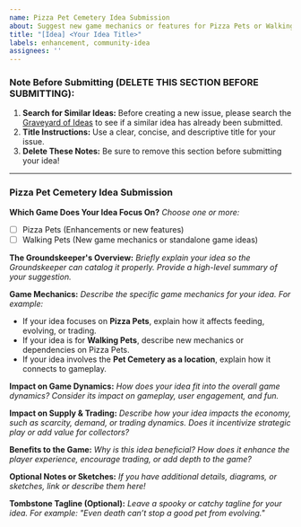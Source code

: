 ```yaml
---
name: Pizza Pet Cemetery Idea Submission
about: Suggest new game mechanics or features for Pizza Pets or Walking Pets
title: "[Idea] <Your Idea Title>"
labels: enhancement, community-idea
assignees: ''
---
```


### **Note Before Submitting (DELETE THIS SECTION BEFORE SUBMITTING):**
1. **Search for Similar Ideas:** Before creating a new issue, please search the [Graveyard of Ideas](https://github.com/taha-abbasi/pizza-pet-cemetery/issues) to see if a similar idea has already been submitted.
2. **Title Instructions:** Use a clear, concise, and descriptive title for your issue.
3. **Delete These Notes:** Be sure to remove this section before submitting your idea!

---

### **Pizza Pet Cemetery Idea Submission**

**Which Game Does Your Idea Focus On?**
_Choose one or more:_
- [ ] Pizza Pets (Enhancements or new features)
- [ ] Walking Pets (New game mechanics or standalone game ideas)

**The Groundskeeper's Overview:**
_Briefly explain your idea so the Groundskeeper can catalog it properly. Provide a high-level summary of your suggestion._

**Game Mechanics:**
_Describe the specific game mechanics for your idea. For example:_
- If your idea focuses on **Pizza Pets**, explain how it affects feeding, evolving, or trading.
- If your idea is for **Walking Pets**, describe new mechanics or dependencies on Pizza Pets.
- If your idea involves the **Pet Cemetery as a location**, explain how it connects to gameplay.

**Impact on Game Dynamics:**
_How does your idea fit into the overall game dynamics? Consider its impact on gameplay, user engagement, and fun._

**Impact on Supply & Trading:**
_Describe how your idea impacts the economy, such as scarcity, demand, or trading dynamics. Does it incentivize strategic play or add value for collectors?_

**Benefits to the Game:**
_Why is this idea beneficial? How does it enhance the player experience, encourage trading, or add depth to the game?_

**Optional Notes or Sketches:**
_If you have additional details, diagrams, or sketches, link or describe them here!_

**Tombstone Tagline (Optional):**
_Leave a spooky or catchy tagline for your idea. For example: "Even death can’t stop a good pet from evolving."_